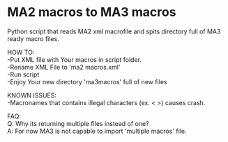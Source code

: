 # MA2 macros to MA3 macros
 Python script that reads MA2 xml macrofile and spits directory full of MA3 ready macro files.
 

HOW TO:\
-Put XML file with Your macros in script folder.\
-Rename XML File to 'ma2 macros.xml'\
-Run script\
-Enjoy Your new directory 'ma3macros' full of new files

KNOWN ISSUES:\
-Macronames that contains illegal characters (ex. < >) causes crash.

FAQ:\
Q: Why its returning multiple files instead of one?\
A: For now MA3 is not capable to import 'multiple macros' file.
